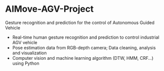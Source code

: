 # AIMove-AGV-Project
Gesture recognition and prediction for the control of Autonomous Guided Vehicle
- Real-time human gesture recognition and prediction to control industrial AGV vehicle
- Pose estimation data from RGB-depth camera; Data cleaning, analysis and visualization
- Computer vision and machine learning algorithm (DTW, HMM, CRF…) using Python
